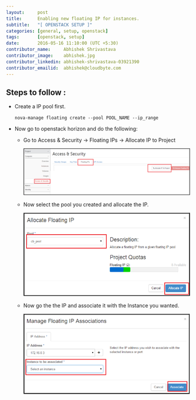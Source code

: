 ```yaml
---
layout:     post
title:      Enabling new floating IP for instances.
subtitle:   "[ OPENSTACK SETUP ]"
categories: [general, setup, openstack]
tags:       [openstack, setup]
date:       2016-05-16 11:10:00 (UTC +5:30)
contributor_name:     Abhishek Shrivastava
contributor_image:    abhishek.jpg
contributor_linkedin: abhishek-shrivastava-03921390
contributor_emailid:  abhishek@cloudbyte.com
---
```


## Steps to follow :

- Create a IP pool first.

  ```
  nova-manage floating create --pool POOL_NAME --ip_range

  ```

- Now go to openstack horizon and do the following:
	
  - Go to Access & Security -> Floating IPs -> Allocate IP to Project

    ![alt text](https://raw.githubusercontent.com/CloudByteStorages/blog/gh-pages/post_images/floating_ip1.jpg)

  - Now select the pool you created and allocate the IP.

    ![alt text](https://raw.githubusercontent.com/CloudByteStorages/blog/gh-pages/post_images/floating_ip2.jpg)

  - Now go the the IP and associate it with the Instance you wanted.

	![alt text](https://raw.githubusercontent.com/CloudByteStorages/blog/gh-pages/post_images/floating_ip3.jpg)
